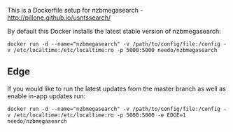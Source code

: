This is a Dockerfile setup for nzbmegasearch - http://pillone.github.io/usntssearch/

By default this Docker installs the latest stable version of nzbmegasearch:

```
docker run -d --name="nzbmegasearch" -v /path/to/config/file:/config -v /etc/localtime:/etc/localtime:ro -p 5000:5000 needo/nzbmegasearch
```

Edge
----
If you would like to run the latest updates from the master branch as well as enable in-app updates run:

```
docker run -d --name="nzbmegasearch" -v /path/to/config/file:/config -v /etc/localtime:/etc/localtime:ro -p 5000:5000 -e EDGE=1 needo/nzbmegasearch
```
